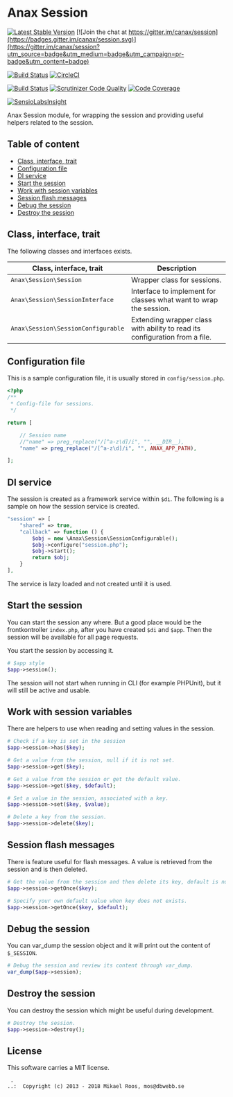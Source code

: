 Anax Session
==================================

[![Latest Stable Version](https://poser.pugx.org/anax/session/v/stable)](https://packagist.org/packages/anax/session)
[![Join the chat at https://gitter.im/canax/session](https://badges.gitter.im/canax/session.svg)](https://gitter.im/canax/session?utm_source=badge&utm_medium=badge&utm_campaign=pr-badge&utm_content=badge)

[![Build Status](https://travis-ci.org/canax/session.svg?branch=master)](https://travis-ci.org/canax/session)
[![CircleCI](https://circleci.com/gh/canax/session.svg?style=svg)](https://circleci.com/gh/canax/session)

[![Build Status](https://scrutinizer-ci.com/g/canax/session/badges/build.png?b=master)](https://scrutinizer-ci.com/g/canax/session/build-status/master)
[![Scrutinizer Code Quality](https://scrutinizer-ci.com/g/canax/session/badges/quality-score.png?b=master)](https://scrutinizer-ci.com/g/canax/session/?branch=master)
[![Code Coverage](https://scrutinizer-ci.com/g/canax/session/badges/coverage.png?b=master)](https://scrutinizer-ci.com/g/canax/session/?branch=master)

[![SensioLabsInsight](https://insight.sensiolabs.com/projects/da3fd60b-900c-465a-b925-e3a361d25dbe/mini.png)](https://insight.sensiolabs.com/projects/da3fd60b-900c-465a-b925-e3a361d25dbe)

Anax Session module, for wrapping the session and providing useful helpers related to the session.



Table of content
------------------

* [Class, interface, trait](#Class-interface-trait)
* [Configuration file](#Configuration-file)
* [DI service](#DI-service)
* [Start the session](#Start-the-session)
* [Work with session variables](#Work-with-session-variables)
* [Session flash messages](#Session-flash-messages)
* [Debug the session](#Debug-the-session)
* [Destroy the session](#Destroy-the-session)



Class, interface, trait
------------------

The following classes and interfaces exists.

| Class, interface, trait            | Description |
|------------------------------------|-------------|
| `Anax\Session\Session`             | Wrapper class for sessions. |
| `Anax\Session\SessionInterface`    | Interface to implement for classes what want to wrap the session. |
| `Anax\Session\SessionConfigurable` | Extending wrapper class with ability to read its configuration from a file. |



Configuration file
------------------

This is a sample configuration file, it is usually stored in `config/session.php`.

```php
<?php
/**
 * Config-file for sessions.
 */

return [

    // Session name
    //"name" => preg_replace("/[^a-z\d]/i", "", __DIR__),
    "name" => preg_replace("/[^a-z\d]/i", "", ANAX_APP_PATH),

];
```



DI service
------------------

The session is created as a framework service within `$di`. The following is a sample on how the session service is created.

```php
"session" => [
    "shared" => true,
    "callback" => function () {
        $obj = new \Anax\Session\SessionConfigurable();
        $obj->configure("session.php");
        $obj->start();
        return $obj;
    }
],
```

The service is lazy loaded and not created until it is used.



Start the session
------------------

You can start the session any where. But a good place would be the frontkontroller `index.php`, after you have created `$di` and `$app`. Then the session will be available for all page requests.

You start the session by accessing it.

```php
# $app style
$app->session();
```

The session will not start when running in CLI (for example PHPUnit), but it will still be active and usable.



Work with session variables
------------------

There are helpers to use when reading and setting values in the session.

```php
# Check if a key is set in the session
$app->session->has($key);

# Get a value from the session, null if it is not set.
$app->session->get($key);

# Get a value from the session or get the default value.
$app->session->get($key, $default);

# Set a value in the session, associated with a key.
$app->session->set($key, $value);

# Delete a key from the session.
$app->session->delete($key);
```



Session flash messages
------------------

There is feature useful for flash messages. A value is retrieved from the session and is then deleted.

```php
# Get the value from the session and then delete its key, default is null.
$app->session->getOnce($key);

# Specify your own default value when key does not exists.
$app->session->getOnce($key, $default);
```



Debug the session
------------------

You can var_dump the session object and it will print out the content of `$_SESSION`.

```php
# Debug the session and review its content through var_dump.
var_dump($app->session);
```



Destroy the session
------------------

You can destroy the session which might be useful during development.

```php
# Destroy the session.
$app->session->destroy();
```



License
------------------

This software carries a MIT license.



```
 .  
..:  Copyright (c) 2013 - 2018 Mikael Roos, mos@dbwebb.se
```
